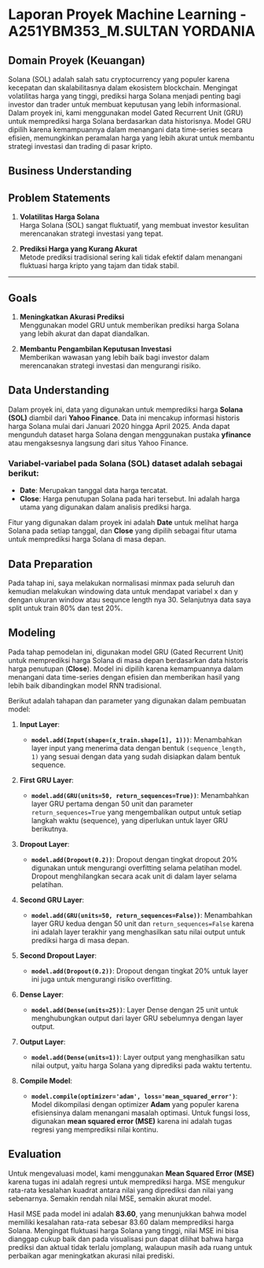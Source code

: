 # Laporan Proyek Machine Learning - A251YBM353_M.SULTAN YORDANIA

## Domain Proyek (Keuangan)

Solana (SOL) adalah salah satu cryptocurrency yang populer karena kecepatan dan skalabilitasnya dalam ekosistem blockchain. Mengingat volatilitas harga yang tinggi, prediksi harga Solana menjadi penting bagi investor dan trader untuk membuat keputusan yang lebih informasional. Dalam proyek ini, kami menggunakan model Gated Recurrent Unit (GRU) untuk memprediksi harga Solana berdasarkan data historisnya. Model GRU dipilih karena kemampuannya dalam menangani data time-series secara efisien, memungkinkan peramalan harga yang lebih akurat untuk membantu strategi investasi dan trading di pasar kripto.


## Business Understanding

## **Problem Statements**

1. **Volatilitas Harga Solana**  
   Harga Solana (SOL) sangat fluktuatif, yang membuat investor kesulitan merencanakan strategi investasi yang tepat.

2. **Prediksi Harga yang Kurang Akurat**  
   Metode prediksi tradisional sering kali tidak efektif dalam menangani fluktuasi harga kripto yang tajam dan tidak stabil.

---

## **Goals**

1. **Meningkatkan Akurasi Prediksi**  
   Menggunakan model GRU untuk memberikan prediksi harga Solana yang lebih akurat dan dapat diandalkan.

2. **Membantu Pengambilan Keputusan Investasi**  
   Memberikan wawasan yang lebih baik bagi investor dalam merencanakan strategi investasi dan mengurangi risiko.


## Data Understanding

Dalam proyek ini, data yang digunakan untuk memprediksi harga **Solana (SOL)** diambil dari **Yahoo Finance**. Data ini mencakup informasi historis harga Solana mulai dari Januari 2020 hingga April 2025. Anda dapat mengunduh dataset harga Solana dengan menggunakan pustaka **yfinance** atau mengaksesnya langsung dari situs Yahoo Finance.

### **Variabel-variabel pada Solana (SOL) dataset adalah sebagai berikut:**

- **Date**: Merupakan tanggal data harga tercatat.
- **Close**: Harga penutupan Solana pada hari tersebut. Ini adalah harga utama yang digunakan dalam analisis prediksi harga.

Fitur yang digunakan dalam proyek ini adalah **Date** untuk melihat harga Solana pada setiap tanggal, dan **Close** yang dipilih sebagai fitur utama untuk memprediksi harga Solana di masa depan.


## Data Preparation
Pada tahap ini, saya melakukan normalisasi minmax pada seluruh dan kemudian melakukan windowing data untuk mendapat variabel x dan y dengan ukuran window atau sequnce length nya 30. Selanjutnya data saya split untuk train 80% dan test 20%.

## Modeling
Pada tahap pemodelan ini, digunakan model GRU (Gated Recurrent Unit) untuk memprediksi harga Solana di masa depan berdasarkan data historis harga penutupan (**Close**). Model ini dipilih karena kemampuannya dalam menangani data time-series dengan efisien dan memberikan hasil yang lebih baik dibandingkan model RNN tradisional.

Berikut adalah tahapan dan parameter yang digunakan dalam pembuatan model:

1. **Input Layer**:
   - **`model.add(Input(shape=(x_train.shape[1], 1)))`**: Menambahkan layer input yang menerima data dengan bentuk `(sequence_length, 1)` yang sesuai dengan data yang sudah disiapkan dalam bentuk sequence.
   
2. **First GRU Layer**:
   - **`model.add(GRU(units=50, return_sequences=True))`**: Menambahkan layer GRU pertama dengan 50 unit dan parameter `return_sequences=True` yang mengembalikan output untuk setiap langkah waktu (sequence), yang diperlukan untuk layer GRU berikutnya.

3. **Dropout Layer**:
   - **`model.add(Dropout(0.2))`**: Dropout dengan tingkat dropout 20% digunakan untuk mengurangi overfitting selama pelatihan model. Dropout menghilangkan secara acak unit di dalam layer selama pelatihan.

4. **Second GRU Layer**:
   - **`model.add(GRU(units=50, return_sequences=False))`**: Menambahkan layer GRU kedua dengan 50 unit dan `return_sequences=False` karena ini adalah layer terakhir yang menghasilkan satu nilai output untuk prediksi harga di masa depan.

5. **Second Dropout Layer**:
   - **`model.add(Dropout(0.2))`**: Dropout dengan tingkat 20% untuk layer ini juga untuk mengurangi risiko overfitting.

6. **Dense Layer**:
   - **`model.add(Dense(units=25))`**: Layer Dense dengan 25 unit untuk menghubungkan output dari layer GRU sebelumnya dengan layer output.
   
7. **Output Layer**:
   - **`model.add(Dense(units=1))`**: Layer output yang menghasilkan satu nilai output, yaitu harga Solana yang diprediksi pada waktu tertentu.

8. **Compile Model**:
   - **`model.compile(optimizer='adam', loss='mean_squared_error')`**: Model dikompilasi dengan optimizer **Adam** yang populer karena efisiensinya dalam menangani masalah optimasi. Untuk fungsi loss, digunakan **mean squared error (MSE)** karena ini adalah tugas regresi yang memprediksi nilai kontinu.

## Evaluation
Untuk mengevaluasi model, kami menggunakan **Mean Squared Error (MSE)** karena tugas ini adalah regresi untuk memprediksi harga. MSE mengukur rata-rata kesalahan kuadrat antara nilai yang diprediksi dan nilai yang sebenarnya. Semakin rendah nilai MSE, semakin akurat model.

Hasil MSE pada model ini adalah **83.60**, yang menunjukkan bahwa model memiliki kesalahan rata-rata sebesar 83.60 dalam memprediksi harga Solana. Mengingat fluktuasi harga Solana yang tinggi, nilai MSE ini bisa dianggap cukup baik dan pada visualisasi pun dapat dilihat bahwa harga prediksi dan aktual tidak terlalu jomplang, walaupun masih ada ruang untuk perbaikan agar meningkatkan akurasi nilai prediski.





